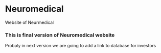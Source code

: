 # Neuromedical
Website of Neurmedical
<h3>This is final version of Neuromedical website</h3>
<p>Probaly in next version we are going to add a link to database for investors</p>
